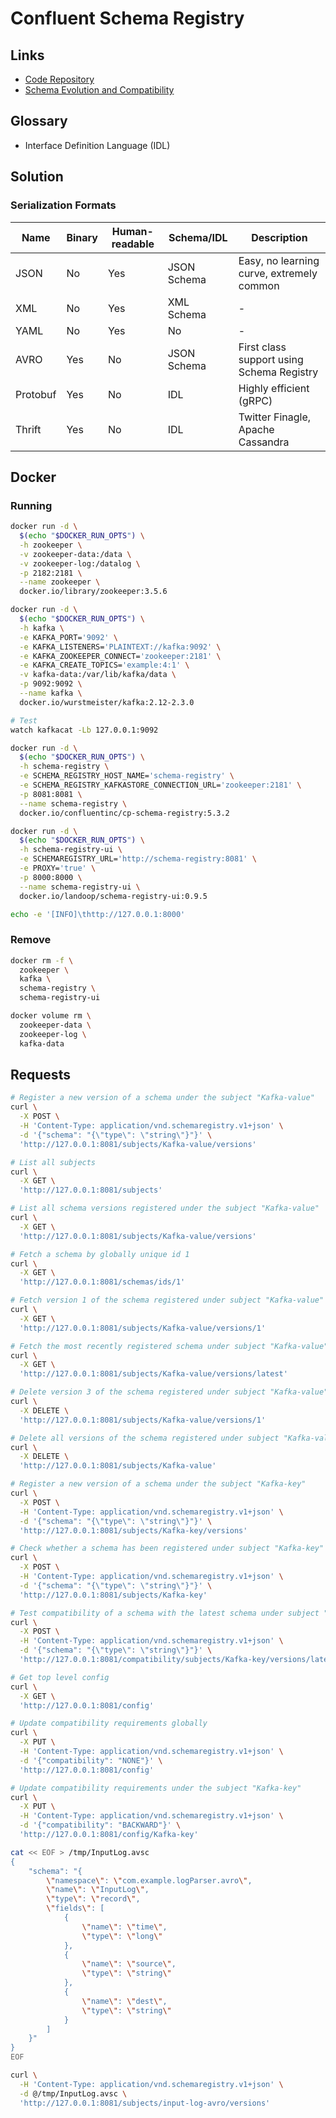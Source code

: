 # Confluent Schema Registry

<!--
https://www.linkedin.com/learning/search?entityType=VIDEO&keywords=schema%20registry
https://github.com/weisurya/kafka-playground-python/blob/master/docker-compose.yml
-->

## Links

- [Code Repository](https://github.com/confluentinc/schema-registry)
- [Schema Evolution and Compatibility](https://docs.confluent.io/platform/current/schema-registry/avro.html)

## Glossary

- Interface Definition Language (IDL)

## Solution

### Serialization Formats

| Name     | Binary | Human-readable | Schema/IDL  | Description                               |
| -------- | ------ | -------------- | ----------- | ----------------------------------------- |
| JSON     | No     | Yes            | JSON Schema | Easy, no learning curve, extremely common |
| XML      | No     | Yes            | XML Schema  | -                                         |
| YAML     | No     | Yes            | No          | -                                         |
| AVRO     | Yes    | No             | JSON Schema | First class support using Schema Registry |
| Protobuf | Yes    | No             | IDL         | Highly efficient (gRPC)                   |
| Thrift   | Yes    | No             | IDL         | Twitter Finagle, Apache Cassandra         |

## Docker

### Running

```sh
docker run -d \
  $(echo "$DOCKER_RUN_OPTS") \
  -h zookeeper \
  -v zookeeper-data:/data \
  -v zookeeper-log:/datalog \
  -p 2182:2181 \
  --name zookeeper \
  docker.io/library/zookeeper:3.5.6
```

```sh
docker run -d \
  $(echo "$DOCKER_RUN_OPTS") \
  -h kafka \
  -e KAFKA_PORT='9092' \
  -e KAFKA_LISTENERS='PLAINTEXT://kafka:9092' \
  -e KAFKA_ZOOKEEPER_CONNECT='zookeeper:2181' \
  -e KAFKA_CREATE_TOPICS='example:4:1' \
  -v kafka-data:/var/lib/kafka/data \
  -p 9092:9092 \
  --name kafka \
  docker.io/wurstmeister/kafka:2.12-2.3.0
```

```sh
# Test
watch kafkacat -Lb 127.0.0.1:9092
```

```sh
docker run -d \
  $(echo "$DOCKER_RUN_OPTS") \
  -h schema-registry \
  -e SCHEMA_REGISTRY_HOST_NAME='schema-registry' \
  -e SCHEMA_REGISTRY_KAFKASTORE_CONNECTION_URL='zookeeper:2181' \
  -p 8081:8081 \
  --name schema-registry \
  docker.io/confluentinc/cp-schema-registry:5.3.2
```

```sh
docker run -d \
  $(echo "$DOCKER_RUN_OPTS") \
  -h schema-registry-ui \
  -e SCHEMAREGISTRY_URL='http://schema-registry:8081' \
  -e PROXY='true' \
  -p 8000:8000 \
  --name schema-registry-ui \
  docker.io/landoop/schema-registry-ui:0.9.5
```

```sh
echo -e '[INFO]\thttp://127.0.0.1:8000'
```

### Remove

```sh
docker rm -f \
  zookeeper \
  kafka \
  schema-registry \
  schema-registry-ui

docker volume rm \
  zookeeper-data \
  zookeeper-log \
  kafka-data
```

## Requests

```sh
# Register a new version of a schema under the subject "Kafka-value"
curl \
  -X POST \
  -H 'Content-Type: application/vnd.schemaregistry.v1+json' \
  -d '{"schema": "{\"type\": \"string\"}"}' \
  'http://127.0.0.1:8081/subjects/Kafka-value/versions'

# List all subjects
curl \
  -X GET \
  'http://127.0.0.1:8081/subjects'

# List all schema versions registered under the subject "Kafka-value"
curl \
  -X GET \
  'http://127.0.0.1:8081/subjects/Kafka-value/versions'

# Fetch a schema by globally unique id 1
curl \
  -X GET \
  'http://127.0.0.1:8081/schemas/ids/1'

# Fetch version 1 of the schema registered under subject "Kafka-value"
curl \
  -X GET \
  'http://127.0.0.1:8081/subjects/Kafka-value/versions/1'

# Fetch the most recently registered schema under subject "Kafka-value"
curl \
  -X GET \
  'http://127.0.0.1:8081/subjects/Kafka-value/versions/latest'

# Delete version 3 of the schema registered under subject "Kafka-value"
curl \
  -X DELETE \
  'http://127.0.0.1:8081/subjects/Kafka-value/versions/1'

# Delete all versions of the schema registered under subject "Kafka-value"
curl \
  -X DELETE \
  'http://127.0.0.1:8081/subjects/Kafka-value'
```

```sh
# Register a new version of a schema under the subject "Kafka-key"
curl \
  -X POST \
  -H 'Content-Type: application/vnd.schemaregistry.v1+json' \
  -d '{"schema": "{\"type\": \"string\"}"}' \
  'http://127.0.0.1:8081/subjects/Kafka-key/versions'

# Check whether a schema has been registered under subject "Kafka-key"
curl \
  -X POST \
  -H 'Content-Type: application/vnd.schemaregistry.v1+json' \
  -d '{"schema": "{\"type\": \"string\"}"}' \
  'http://127.0.0.1:8081/subjects/Kafka-key'

# Test compatibility of a schema with the latest schema under subject "Kafka-key"
curl \
  -X POST \
  -H 'Content-Type: application/vnd.schemaregistry.v1+json' \
  -d '{"schema": "{\"type\": \"string\"}"}' \
  'http://127.0.0.1:8081/compatibility/subjects/Kafka-key/versions/latest'
```

```sh
# Get top level config
curl \
  -X GET \
  'http://127.0.0.1:8081/config'

# Update compatibility requirements globally
curl \
  -X PUT \
  -H 'Content-Type: application/vnd.schemaregistry.v1+json' \
  -d '{"compatibility": "NONE"}' \
  'http://127.0.0.1:8081/config'

# Update compatibility requirements under the subject "Kafka-key"
curl \
  -X PUT \
  -H 'Content-Type: application/vnd.schemaregistry.v1+json' \
  -d '{"compatibility": "BACKWARD"}' \
  'http://127.0.0.1:8081/config/Kafka-key'
```

<!--
https://github.com/DVentas/log-processor/tree/master/schema
-->

```sh
cat << EOF > /tmp/InputLog.avsc
{
    "schema": "{
        \"namespace\": \"com.example.logParser.avro\",
        \"name\": \"InputLog\",
        \"type\": \"record\",
        \"fields\": [
            {
                \"name\": \"time\",
                \"type\": \"long\"
            },
            {
                \"name\": \"source\",
                \"type\": \"string\"
            },
            {
                \"name\": \"dest\",
                \"type\": \"string\"
            }
        ]
    }"
}
EOF

curl \
  -H 'Content-Type: application/vnd.schemaregistry.v1+json' \
  -d @/tmp/InputLog.avsc \
  'http://127.0.0.1:8081/subjects/input-log-avro/versions'
```
